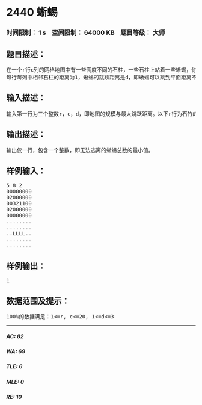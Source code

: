 # 2440 蜥蜴   
### 时间限制： 1 s&nbsp;&nbsp;&nbsp;&nbsp;空间限制： 64000 KB&nbsp;&nbsp;&nbsp;&nbsp;题目等级： 大师  
## 题目描述：  

<pre>
在一个r行c列的网格地图中有一些高度不同的石柱，一些石柱上站着一些蜥蜴，你的任务是让尽量多的蜥蜴逃到边界外。
每行每列中相邻石柱的距离为1，蜥蜴的跳跃距离是d，即蜥蜴可以跳到平面距离不超过d的任何一个石柱上。石柱都不稳定，每次当蜥蜴跳跃时，所离开的石柱高度减1（如果仍然落在地图内部，则到达的石柱高度不变），如果该石柱原来高度为1，则蜥蜴离开后消失。以后其他蜥蜴不能落脚。任何时刻不能有两只蜥蜴在同一个石柱上。
</pre>
  
  
## 输入描述：  

<pre>
输入第一行为三个整数r，c，d，即地图的规模与最大跳跃距离。以下r行为石竹的初始状态，0表示没有石柱，1~3表示石柱的初始高度。以下r行为蜥蜴位置，“L”表示蜥蜴，“.”表示没有蜥蜴。
</pre>
  
  
## 输出描述：  

<pre>
输出仅一行，包含一个整数，即无法逃离的蜥蜴总数的最小值。
</pre>
  
  
## 样例输入：  

<pre>
5 8 2
00000000
02000000
00321100
02000000
00000000
........
........
..LLLL..
........
........
</pre>
  
  
## 样例输出：  

<pre>
1
</pre>
  
  
## 数据范围及提示：  

<pre>
100%的数据满足：1<=r, c<=20, 1<=d<=3
</pre>
  
  
***  

##### AC: 82  
##### WA: 69  
##### TLE: 6  
##### MLE: 0  
##### RE: 10  
